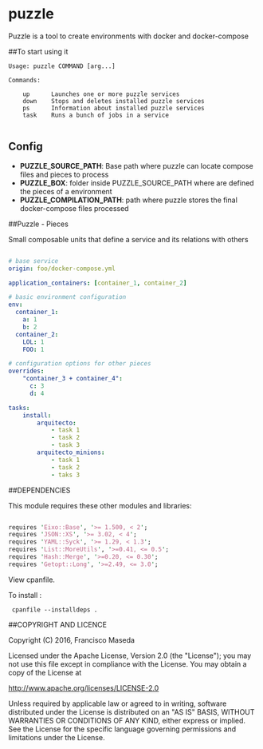 puzzle
========

Puzzle is a tool to create environments with docker and docker-compose

##To start using it

```
Usage: puzzle COMMAND [arg...]

Commands:

    up      Launches one or more puzzle services
    down    Stops and deletes installed puzzle services
    ps      Information about installed puzzle services
    task    Runs a bunch of jobs in a service 
    
```

## Config

  - **PUZZLE_SOURCE_PATH**: Base path where puzzle can locate compose files and pieces to process
  - **PUZZLE_BOX**: folder inside PUZZLE_SOURCE_PATH where are defined the pieces of a environment
  - **PUZZLE_COMPILATION_PATH**: path where puzzle stores the final docker-compose files processed

##Puzzle - Pieces

Small composable units that define a service and its relations with others

```yaml

# base service
origin: foo/docker-compose.yml 

application_containers: [container_1, container_2]

# basic environment configuration
env:
  container_1:
    a: 1
    b: 2
  container_2:
    LOL: 1
    FOO: 1

# configuration options for other pieces
overrides:
    "container_3 + container_4": 
      c: 3
      d: 4 

tasks:
    install:
        arquitecto: 
            - task 1
            - task 2
            - task 3
        arquitecto_minions:
            - task 1
            - task 2
            - taks 3

```



##DEPENDENCIES

This module requires these other modules and libraries:

```perl

requires 'Eixo::Base', '>= 1.500, < 2';
requires 'JSON::XS', '>= 3.02, < 4';
requires 'YAML::Syck', '>= 1.29, < 1.3';
requires 'List::MoreUtils', '>=0.41, <= 0.5';
requires 'Hash::Merge', '>=0.20, <= 0.30';
requires 'Getopt::Long', '>=2.49, <= 3.0';
```

View cpanfile.

To install :

``` cpanfile --installdeps .```


##COPYRIGHT AND LICENCE

Copyright (C) 2016, Francisco Maseda

Licensed under the Apache License, Version 2.0 (the "License"); you may not use this file except in compliance with the License. You may obtain a copy of the License at

http://www.apache.org/licenses/LICENSE-2.0

Unless required by applicable law or agreed to in writing, software distributed under the License is distributed on an "AS IS" BASIS, WITHOUT WARRANTIES OR CONDITIONS OF ANY KIND, either express or implied. See the License for the specific language governing permissions and limitations under the License.

